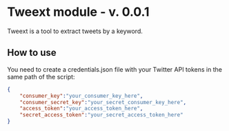 # Tweext module - v. 0.0.1

Tweext is a tool to extract tweets by a keyword.

## How to use

You need to create a credentials.json file with your Twitter API tokens in the same path of the script:
```json
{
    "consumer_key":"your_consumer_key_here",
    "consumer_secret_key":"your_secret_consumer_key_here",
    "access_token":"your_access_token_here",
    "secret_access_token":"your_secret_access_token_here"
}
```